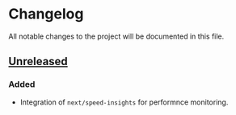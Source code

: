 # Changelog

All notable changes to the project will be documented in this file.

## [Unreleased]

### Added

- Integration of `next/speed-insights` for performnce monitoring.

[Unreleased]: [https://github.com/shalomtou/nextjs-banking-project/compare/](https://github.com/shalomtou/nextjs-banking-project)
